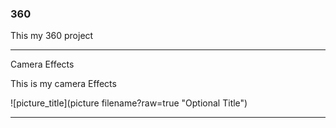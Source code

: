 ### 360

This my 360 project 

<script src="//360.vizor.io/scripts/embed.js" data-vizorurl="https://360.vizor.io/embed/v/vqkvr" ></script>                   
   
   ***
   
Camera Effects 

This is my camera Effects 

![picture_title](picture filename?raw=true "Optional Title")

***
